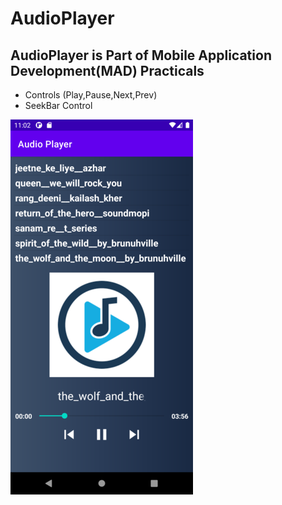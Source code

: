 # AudioPlayer

## AudioPlayer is Part of Mobile Application Development(MAD) Practicals

- Controls (Play,Pause,Next,Prev)
- SeekBar Control


![audioplayer](https://github.com/sidpro-hash/Android-Work/blob/main/images/audio_player.png)
